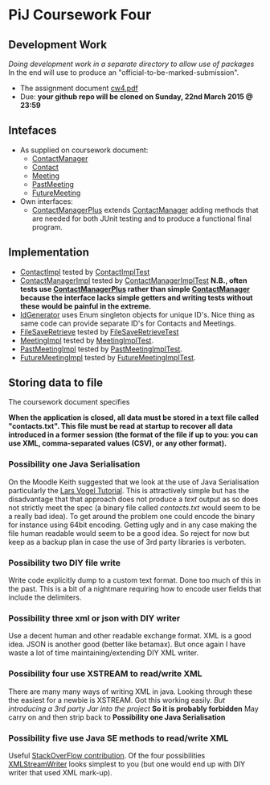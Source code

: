 # PiJ Coursework Four
## Development Work
*Doing development work in a separate directory to allow use of
packages* In the end will use to produce an "official-to-be-marked-submission".

* The assignment document [cw4.pdf](cw4.pdf)
* Due: **your github repo will be cloned on Sunday, 22nd March 2015 @ 23:59**

## Intefaces
* As supplied on coursework document:
  * [ContactManager](src/cw4/ContactManager.java)
  * [Contact](src/cw4/Contact.java)
  * [Meeting](src/cw4/Meeting.java)
  * [PastMeeting](src/cw4/PastMeeting.java)
  * [FutureMeeting](src/cw4/FutureMeeting.java)
* Own interfaces:
  * [ContactManagerPlus](src/cw4/ContactManagerPlus.java) extends [ContactManager](src/cw4/ContactManager.java) 
     adding methods that are needed for both JUnit testing and to produce a functional final program.


## Implementation
* [ContactImpl](src/cw4/ContactImpl.java) tested by  [ContactImplTest](src/test/ContactImplTest.java)
* [ContactManagerImpl](src/cw4/ContactManagerImpl.java) tested by  [ContactManagerImplTest](src/test/ContactManagerImplTest.java) 
**N.B., often tests use [ContactManagerPlus](src/cw4/ContactManagerPlus.java) rather than simple  [ContactManager](src/cw4/ContactManager.java) because the interface lacks simple getters and writing tests without these would be painful in the extreme.**
* [IdGenerator](src/cw4/IdGenerator.java) uses Enum singleton objects for unique ID's. 
Nice thing as same code can provide separate ID's for Contacts and Meetings.
* [FileSaveRetrieve](src/cw4/FileSaveRetrieve.java) tested by [FileSaveRetrieveTest](src/test/FileSaveRetrieveTest.java)
* [MeetingImpl](src/cw4/MeetingImpl.java) tested by [MeetingImplTest](src/test/MeetingImplTest.java).
* [PastMeetingImpl](src/cw4/PastMeetingImpl.java) tested by [PastMeetingImplTest](src/test/PastMeetingImplTest.java).
* [FutureMeetingImpl](src/cw4/FutureMeetingImpl.java) tested by [FutureMeetingImplTest](src/test/FutureMeetingImplTest.java).



## Storing data to file
The coursework document specifies 

**When the application is closed, all data must be stored in a text file called "contacts.txt". This file must be read at startup to recover all data introduced in a former session (the format of the file if up to you: you can use XML, comma-separated values (CSV), or any other format).**

### Possibility one **Java Serialisation**
On the Moodle Keith suggested that we look at the use of Java Serialisation particularly the
[Lars Vogel Tutorial](http://www.vogella.com/tutorials/JavaSerialization/article.html). This is attractively simple but has the disadvantage that that approach does not produce a *text* output as so does not strictly meet the spec (a binary file called *contacts.txt* would seem to be a really bad idea). To get around the problem one could encode the binary for instance using 64bit encoding. Getting ugly and in any case making the file human readable would seem to be a good idea. So reject for now but keep as a backup plan in case the use of 3rd party libraries is verboten.

### Possibility two **DIY file write**
Write code explicitly dump to a custom text format. Done too much of this in the past. This is a bit of a nightmare requiring how to encode user fields that include the delimiters.

### Possibility three **xml or json with DIY writer**
Use a decent human and other readable exchange format. XML is a good idea. JSON is another good (better like betamax). But once again I have waste a lot of time maintaining/extending DIY XML writer.

### Possibility four **use XSTREAM to read/write XML**
There are many many ways of writing XML in java. Looking through these the easiest for a newbie is XSTREAM.
Got this working easily. *But introducing a 3rd party Jar into the project* **So it is probably forbidden** May carry on and then strip back to **Possibility one Java Serialisation**

### Possibility five **use Java SE methods to read/write XML**
Useful [StackOverFlow contribution](http://stackoverflow.com/questions/9256669/java-built-in-data-parser-for-json-or-xml-or-else#9296657). Of the four possibilities [XMLStreamWriter](http://tutorials.jenkov.com/java-xml/stax-xmlstreamwriter.html) looks simplest to you (but one would end up with DIY writer that used XML mark-up).


